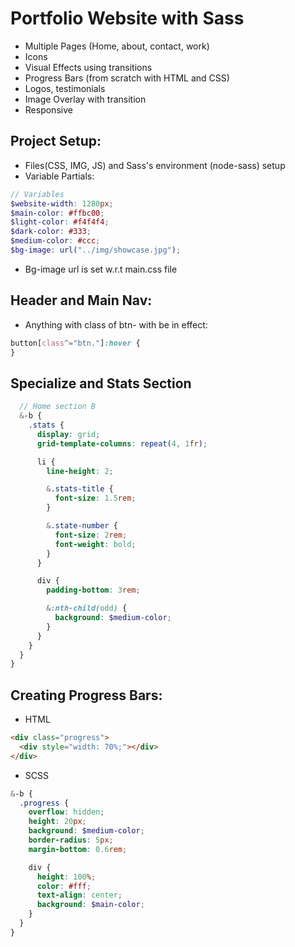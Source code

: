 # Portfolio Website with Sass

- Multiple Pages (Home, about, contact, work)
- Icons
- Visual Effects using transitions
- Progress Bars (from scratch with HTML and CSS)
- Logos, testimonials
- Image Overlay with transition
- Responsive

## Project Setup:

- Files(CSS, IMG, JS) and Sass's environment (node-sass) setup
- Variable Partials:

```scss
// Variables
$website-width: 1280px;
$main-color: #ffbc00;
$light-color: #f4f4f4;
$dark-color: #333;
$medium-color: #ccc;
$bg-image: url("../img/showcase.jpg");
```

- Bg-image url is set w.r.t main.css file

## Header and Main Nav:

- Anything with class of btn- with be in effect:

```scss
button[class^="btn."]:hover {
}
```

## Specialize and Stats Section

```scss
  // Home section B
  &-b {
    .stats {
      display: grid;
      grid-template-columns: repeat(4, 1fr);

      li {
        line-height: 2;

        &.stats-title {
          font-size: 1.5rem;
        }

        &.state-number {
          font-size: 2rem;
          font-weight: bold;
        }
      }

      div {
        padding-bottom: 3rem;

        &:nth-child(odd) {
          background: $medium-color;
        }
      }
    }
  }
}
```

## Creating Progress Bars:

- HTML

```html
<div class="progress">
  <div style="width: 70%;"></div>
</div>
```

- SCSS

```scss
&-b {
  .progress {
    overflow: hidden;
    height: 20px;
    background: $medium-color;
    border-radius: 5px;
    margin-bottom: 0.6rem;

    div {
      height: 100%;
      color: #fff;
      text-align: center;
      background: $main-color;
    }
  }
}
```
